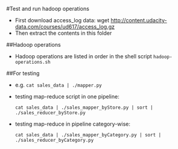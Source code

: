 #Test and run hadoop operations
* First download access_log data:
  wget http://content.udacity-data.com/courses/ud617/access_log.gz
* Then extract the contents in this folder

##Hadoop operations
* Hadoop operations are listed in order in the shell script `hadoop-operations.sh`

##For testing
* e.g. `cat sales_data | ./mapper.py`
* testing map-reduce script in one pipeline:

  `cat sales_data | ./sales_mapper_byStore.py | sort | ./sales_reducer_byStore.py`

* testing map-reduce in pipeline category-wise:

  `cat sales_data | ./sales_mapper_byCategory.py | sort | ./sales_reducer_byCategory.py`
